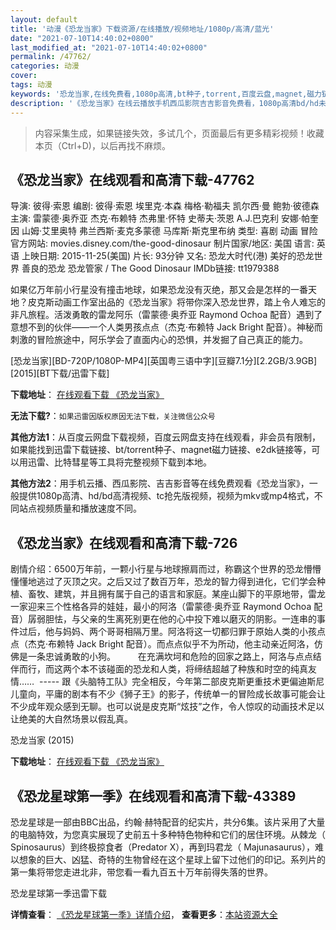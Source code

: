 ```yaml
---
layout: default
title: '动漫《恐龙当家》下载资源/在线播放/视频地址/1080p/高清/蓝光'
date: "2021-07-10T14:40:02+0800"
last_modified_at: "2021-07-10T14:40:02+0800"
permalink: /47762/
categories: 动漫
cover:
tags: 动漫
keywords: '恐龙当家,在线免费看,1080p高清,bt种子,torrent,百度云盘,magnet,磁力链,迅雷下载资源'
description: '《恐龙当家》在线云播放手机西瓜影院吉吉影音免费看，1080p高清bd/hd未删减完整版和tc抢先枪版，mkv/mp4格式，附带bt/torrent种子、magnet/磁力链、百度云盘、网盘资源迅雷下载链接'
---
```


>内容采集生成，如果链接失效，多试几个，页面最后有更多精彩视频！收藏本页（Ctrl+D)，以后再找不麻烦。


## 《恐龙当家》在线观看和高清下载-47762

导演: 彼得·索恩 编剧: 彼得·索恩 埃里克·本森 梅格·勒福夫 凯尔西·曼 鲍勃·彼德森 主演: 雷蒙德·奥乔亚 杰克·布赖特 杰弗里·怀特 史蒂夫·茨恩 A.J.巴克利 安娜·帕奎因 山姆·艾里奥特 弗兰西斯·麦克多蒙德 马库斯·斯克里布纳 类型: 喜剧 动画 冒险 官方网站: movies.disney.com/the-good-dinosaur 制片国家/地区: 美国 语言: 英语 上映日期: 2015-11-25(美国) 片长: 93分钟 又名: 恐龙大时代(港) 美好的恐龙世界 善良的恐龙 恐龙管家 / The Good Dinosaur IMDb链接: tt1979388

如果亿万年前小行星没有撞击地球，如果恐龙没有灭绝，那又会是怎样的一番天地？皮克斯动画工作室出品的《恐龙当家》将带你深入恐龙世界，踏上令人难忘的非凡旅程。活泼勇敢的雷龙阿乐（雷蒙德·奥乔亚 Raymond Ochoa 配音）遇到了意想不到的伙伴——一个人类男孩点点（杰克·布赖特 Jack Bright 配音）。神秘而刺激的冒险旅途中，阿乐学会了直面内心的恐惧，并发掘了自己真正的能力。


[恐龙当家][BD-720P/1080P-MP4][英国粤三语中字][豆瓣7.1分][2.2GB/3.9GB][2015][BT下载/迅雷下载]

**下载地址**： [在线观看下载 《恐龙当家》](https://www.btdx8.com/torrent/the_good_dinosaur_2015.html) 


**无法下载?**：`如果迅雷因版权原因无法下载，关注微信公众号 `

**其他方法1**：从百度云网盘下载视频，百度云网盘支持在线观看，非会员有限制，如果能找到迅雷下载链接、bt/torrent种子、magnet磁力链接、e2dk链接等，可以用迅雷、比特彗星等工具将完整视频下载到本地。

**其他方法2**：用手机云播、西瓜影院、吉吉影音等在线免费观看《恐龙当家》，一般提供1080p高清、hd/bd高清视频、tc抢先版视频，视频为mkv或mp4格式，不同站点视频质量和播放速度不同。


## 《恐龙当家》在线观看和高清下载-726

剧情介绍：6500万年前，一颗小行星与地球擦肩而过，称霸这个世界的恐龙懵懵懂懂地逃过了灭顶之灾。之后又过了数百万年，恐龙的智力得到进化，它们学会种植、畜牧、建筑，并且拥有属于自己的语言和家庭。某座山脚下的平原地带，雷龙一家迎来三个性格各异的娃娃，最小的阿洛（雷蒙德·奥乔亚 Raymond Ochoa 配音）孱弱胆怯，与父亲的生离死别更在他的心中投下难以磨灭的阴影。一连串的事件过后，他与妈妈、两个哥哥相隔万里。阿洛将这一切都归罪于原始人类的小孩点点（杰克·布赖特 Jack Bright 配音）。而点点似乎不为所动，他主动亲近阿洛，仿佛是一条忠诚勇敢的小狗。   　　在充满坎坷和危险的回家之路上，阿洛与点点结伴而行，而这两个本不该碰面的恐龙和人类，将缔结超越了种族和时空的纯真友情……  ----- 跟《头脑特工队》完全相反，今年第二部皮克斯更重技术更偏迪斯尼儿童向，平庸的剧本有不少《狮子王》的影子，传统单一的冒险成长故事可能会让不少成年观众感到无聊。也可以说是皮克斯“炫技”之作，令人惊叹的动画技术足以让绝美的大自然场景以假乱真。


恐龙当家 (2015)

**下载地址**： [在线观看下载 《恐龙当家》](https://www.btbtdy.me/btdy/dy1936.html) 


## 《恐龙星球第一季》在线观看和高清下载-43389

恐龙星球是一部由BBC出品，约翰&middot;赫特配音的纪实片，共分6集。该片采用了大量的电脑特效，为您真实展现了史前五十多种特色物种和它们的居住环境。从棘龙（ Spinosaurus）到终极掠食者（Predator X），再到玛君龙（ Majunasaurus），难以想象的巨大、凶猛、奇特的生物曾经在这个星球上留下过他们的印记。系列片的第一集将带您走进北非，带您看一看九百五十万年前得失落的世界。<br />


恐龙星球第一季迅雷下载

**详情查看**： [《恐龙星球第一季》详情介绍](/movie/43389/)， **查看更多**：[本站资源大全](/movie/t/all/)

